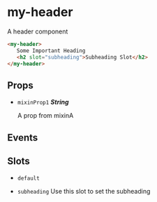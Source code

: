 # my-header
A header component

```html
<my-header>
   Some Important Heading
   <h2 slot="subheading">Subheading Slot</h2>
</my-header>
```

## Props

- `mixinProp1` ***String***
    
    A prop from mixinA



## Events



## Slots

- `default`


- `subheading`
Use this slot to set the subheading


